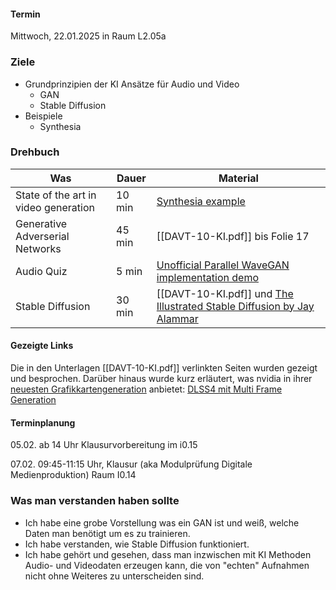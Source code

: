 #### Termin

Mittwoch, 22.01.2025 in Raum L2.05a

### Ziele

- Grundprinzipien der KI Ansätze für Audio und Video
	- GAN
	- Stable Diffusion
- Beispiele
	- Synthesia


### Drehbuch

| Was                                  | Dauer  | Material                                                                                                                           |
| ------------------------------------ | ------ | ---------------------------------------------------------------------------------------------------------------------------------- |
| State of the art in video generation | 10 min | [Synthesia example](https://share.synthesia.io/25c894a3-e473-4f8f-8060-aa85f3b445bb)                                               |
| Generative Adverserial Networks      | 45 min | [[DAVT-10-KI.pdf]] bis Folie 17                                                                                                    |
| Audio Quiz                           | 5 min  | [Unofficial Parallel WaveGAN implementation demo](https://kan-bayashi.github.io/ParallelWaveGAN/)                                  |
| Stable Diffusion                     | 30 min | [[DAVT-10-KI.pdf]] und [The Illustrated Stable Diffusion by Jay Alammar](https://jalammar.github.io/illustrated-stable-diffusion/) |



#### Gezeigte Links

Die in den Unterlagen [[DAVT-10-KI.pdf]] verlinkten Seiten wurden gezeigt und besprochen. Darüber hinaus wurde kurz erläutert, was nvidia in ihrer [neuesten Grafikkartengeneration](https://nvidianews.nvidia.com/news/nvidia-blackwell-geforce-rtx-50-series-opens-new-world-of-ai-computer-graphics) anbietet: [DLSS4 mit Multi Frame Generation](https://www.nvidia.com/en-us/geforce/news/dlss4-multi-frame-generation-ai-innovations/)

#### Terminplanung


05.02. ab 14 Uhr Klausurvorbereitung im i0.15

07.02. 09:45-11:15 Uhr, Klausur (aka Modulprüfung Digitale Medienproduktion) Raum I0.14


### Was man verstanden haben sollte
- Ich habe eine grobe Vorstellung was ein GAN ist und weiß, welche Daten man benötigt um es zu trainieren.
- Ich habe verstanden, wie Stable Diffusion funktioniert.
- Ich habe gehört und gesehen, dass man inzwischen mit KI Methoden Audio- und Videodaten erzeugen kann, die von "echten" Aufnahmen nicht ohne Weiteres zu unterscheiden sind.